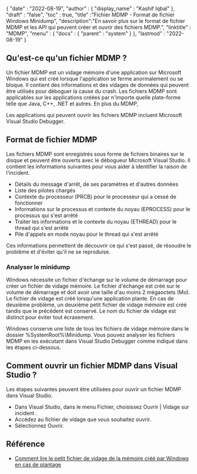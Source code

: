 {
  "date" : "2022-08-19",
  "author" : {
    "display_name" : "Kashif Iqbal"
},
  "draft" : "false",
  "toc" : true,
  "title" :"Fichier MDMP - Format de fichier Windows Minidump",
  "description":"En savoir plus sur le format de fichier MDMP et les API qui peuvent créer et ouvrir des fichiers MDMP.",
  "linktitle" : "MDMP",
  "menu" : {
    "docs" : {
      "parent" : "system"
}
},
  "lastmod" : "2022-08-19"
}

## Qu'est-ce qu'un fichier MDMP ?

Un fichier MDMP est un vidage mémoire d'une application sur Microsoft Windows qui est créé lorsque l'application se ferme anormalement ou se bloque. Il contient des informations et des vidages de données qui peuvent être utilisés pour déboguer la cause du crash. Les fichiers MDMP sont applicables sur les applications créées par n'importe quelle plate-forme telle que Java, C++, .NET et autres. En plus du MDMP,

Les applications qui peuvent ouvrir les fichiers MDMP incluent Microsoft Visual Studio Debugger.

## Format de fichier MDMP

Les fichiers MDMP sont enregistrés sous forme de fichiers binaires sur le disque et peuvent être ouverts avec le débogueur Microsoft Visual Studio. Il contient les informations suivantes pour vous aider à identifier la raison de l'incident.

* Détails du message d'arrêt, de ses paramètres et d'autres données
* Liste des pilotes chargés
* Contexte du processeur (PRCB) pour le processeur qui a cessé de fonctionner
* Informations sur le processus et contexte du noyau (EPROCESS) pour le processus qui s'est arrêté
* Traiter les informations et le contexte du noyau (ETHREAD) pour le thread qui s'est arrêté
* Pile d'appels en mode noyau pour le thread qui s'est arrêté

Ces informations permettent de découvrir ce qui s'est passé, de résoudre le problème et d'éviter qu'il ne se reproduise.

### Analyser le minidump

Windows nécessite un fichier d'échange sur le volume de démarrage pour créer un fichier de vidage mémoire. Le fichier d'échange est créé sur le volume de démarrage et doit avoir une taille d'au moins 2 mégaoctets (Mo). Le fichier de vidage est créé lorsqu'une application plante. En cas de deuxième problème, un deuxième petit fichier de vidage mémoire est créé tandis que le précédent est conservé. Le nom du fichier de vidage est distinct pour éviter tout écrasement.

Windows conserve une liste de tous les fichiers de vidage mémoire dans le dossier %SystemRoot%\Minidump. Vous pouvez analyser les fichiers MDMP en les exécutant dans Visual Studio Debugger comme indiqué dans les étapes ci-dessous.

## Comment ouvrir un fichier MDMP dans Visual Studio ?

Les étapes suivantes peuvent être utilisées pour ouvrir un fichier MDMP dans Visual Studio.

* Dans Visual Studio, dans le menu Fichier, choisissez Ouvrir | Vidage sur incident .
* Accédez au fichier de vidage que vous souhaitez ouvrir.
* Sélectionnez Ouvrir.

## Référence

* [Comment lire le petit fichier de vidage de la mémoire créé par Windows en cas de plantage](https://learn.microsoft.com/en-us/troubleshoot/windows-client/performance/read-small-memory-dump-file)

